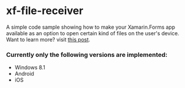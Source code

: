 # xf-file-receiver
A simple code sample showing how to make your Xamarin.Forms app available as an option to open certain kind of files on the user's device. Want to learn more? visit [this post](http://thatcsharpguy.com/post/opening-files-xamarin-forms/).


### Currently only the following versions are implemented:  

 - Windows 8.1
 - Android
 - iOS
  

 
